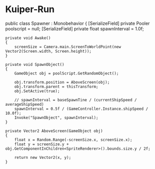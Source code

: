 # Kuiper-Run

public class Spawner : Monobehavior
{
	[SerializeField] private Pooler poolscript = null;
    [SerializeField] private float spawnInterval = 1.0f;

    private void Awake()
    {
        screenSize = Camera.main.ScreenToWorldPoint(new Vector2(Screen.width, Screen.height));
    }

    private void SpawnObject()
    {
		GameObject obj = poolScript.GetRandomObject();

		obj.transform.position = AboveScreen(obj);
		obj.transform.parent = thisTransform;
		obj.SetActive(true);

        // spawnInterval = baseSpawnTine / (currentShipSpeed / averageShipSpeed)
		spawnInterval = 0.5f / (GameController.Instance.shipSpeed / 10.0f);
		Invoke("SpawnObject", spawnInterval);
	}

    private Vector2 AboveScreen(GameObject obj)
	{
		float x = Random.Range(-screenSize.x, screenSize.x);
		float y = screenSize.y + obj.GetComponentInChildren<SpriteRenderer>().bounds.size.y / 2f;

		return new Vector2(x, y);
	}
